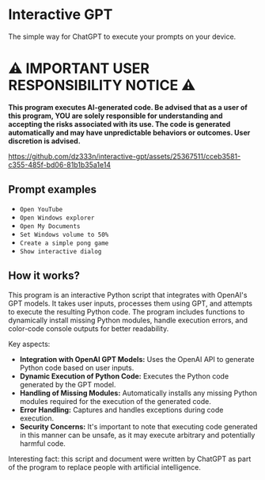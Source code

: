 # Interactive GPT

The simple way for ChatGPT to execute your prompts on your device.

# ⚠️ IMPORTANT USER RESPONSIBILITY NOTICE ⚠️

**This program executes AI-generated code. Be advised that as a user of this program, YOU are solely responsible for understanding and accepting the risks associated with its use. The code is generated automatically and may have unpredictable behaviors or outcomes. User discretion is advised.**

https://github.com/dz333n/interactive-gpt/assets/25367511/cceb3581-c355-485f-bd06-81b1b35a1e14

## Prompt examples

- `Open YouTube`
- `Open Windows explorer`
- `Open My Documents`
- `Set Windows volume to 50%`
- `Create a simple pong game`
- `Show interactive dialog`

## How it works?

This program is an interactive Python script that integrates with OpenAI's GPT models. It takes user inputs, processes them using GPT, and attempts to execute the resulting Python code. The program includes functions to dynamically install missing Python modules, handle execution errors, and color-code console outputs for better readability.

Key aspects:

- **Integration with OpenAI GPT Models:** Uses the OpenAI API to generate Python code based on user inputs.
- **Dynamic Execution of Python Code:** Executes the Python code generated by the GPT model.
- **Handling of Missing Modules:** Automatically installs any missing Python modules required for the execution of the generated code.
- **Error Handling:** Captures and handles exceptions during code execution.
- **Security Concerns:** It's important to note that executing code generated in this manner can be unsafe, as it may execute arbitrary and potentially harmful code.

Interesting fact: this script and document were written by ChatGPT as part of the program to replace people with artificial intelligence.
